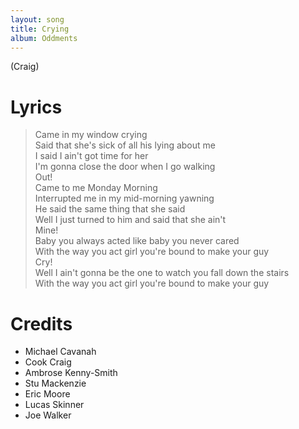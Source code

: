 ```yaml
---
layout: song
title: Crying
album: Oddments
---
```


(Craig)

# Lyrics

> Came in my window crying  
> Said that she's sick of all his lying about me  
> I said I ain't got time for her  
> I'm gonna close the door when I go walking  
> Out!  
> Came to me Monday Morning  
> Interrupted me in my mid-morning yawning  
> He said the same thing that she said  
> Well I just turned to him and said that she ain't  
> Mine!  
> Baby you always acted like baby you never cared  
> With the way you act girl you're bound to make your guy  
> Cry!  
> Well I ain't gonna be the one to watch you fall down the stairs  
> With the way you act girl you're bound to make your guy  

# Credits

* Michael Cavanah
* Cook Craig
* Ambrose Kenny-Smith
* Stu Mackenzie
* Eric Moore
* Lucas Skinner
* Joe Walker
